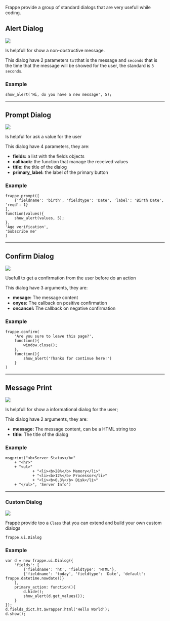 Frappe provide a group of standard dialogs that are very usefull while coding.

## Alert Dialog

<img class="screenshot" src="{{docs_base_url}}/assets/img/app-development/show_alert.png">

Is helpfull for show a non-obstructive message.

This dialog have 2 parameters `txt`that is the message and `seconds` that is the time that the message will be showed for the user, the standard is `3 seconds`.

### Example

	show_alert('Hi, do you have a new message', 5);

---

## Prompt Dialog

<img class="screenshot" src="{{docs_base_url}}/assets/img/app-development/prompt.png">

Is helpful for ask a value for the user

This dialog have 4 parameters, they are:

- **fields:** a list with the fields objects
- **callback:** the function that manage the received values
- **title:** the title of the dialog
- **primary_label:** the label of the primary button

### Example

	frappe.prompt([
		{'fieldname': 'birth', 'fieldtype': 'Date', 'label': 'Birth Date', 'reqd': 1}  
	],
	function(values){
		show_alert(values, 5);
	},
	'Age verification',
	'Subscribe me'
	)

---
## Confirm Dialog

<img class="screenshot" src="{{docs_base_url}}/assets/img/app-development/confirm-dialog.png">

Usefull to get a confirmation from the user before do an action

This dialog have 3 arguments, they are:

- **mesage:**  The message content
- **onyes:** The callback on positive confirmation
- **oncancel:** The callback on negative confirmation

### Example

	frappe.confirm(
		'Are you sure to leave this page?',
		function(){
			window.close();
		},
		function(){
			show_alert('Thanks for continue here!')
		}
	)

---

## Message Print

<img class="screenshot" src="{{docs_base_url}}/assets/img/app-development/msgprint.png">

Is helpfull for show a informational dialog for the user;

This dialog have 2 arguments, they are:

- **message:** The message content, can be a HTML string too
- **title:** The title of the dialog

### Example

	msgprint("<b>Server Status</b>"
		+ "<hr>"
		+ "<ul>"
    			+ "<li><b>28%</b> Memory</li>"
    			+ "<li><b>12%</b> Processor</li>"
    			+ "<li><b>0.3%</b> Disk</li>"
		+ "</ul>", 'Server Info')

---

### Custom Dialog

<img class="screenshot" src="{{docs_base_url}}/assets/img/app-development/dialog.png">

Frappé provide too a `Class` that you can extend and build your own custom dialogs

`frappe.ui.Dialog`

### Example

	var d = new frappe.ui.Dialog({
		'fields': [
			{'fieldname': 'ht', 'fieldtype': 'HTML'},
			{'fieldname': 'today', 'fieldtype': 'Date', 'default': frappe.datetime.nowdate()}
		],
		primary_action: function(){
			d.hide();
			show_alert(d.get_values());
		}
	});
	d.fields_dict.ht.$wrapper.html('Hello World');
	d.show();




<!-- markdown -->
